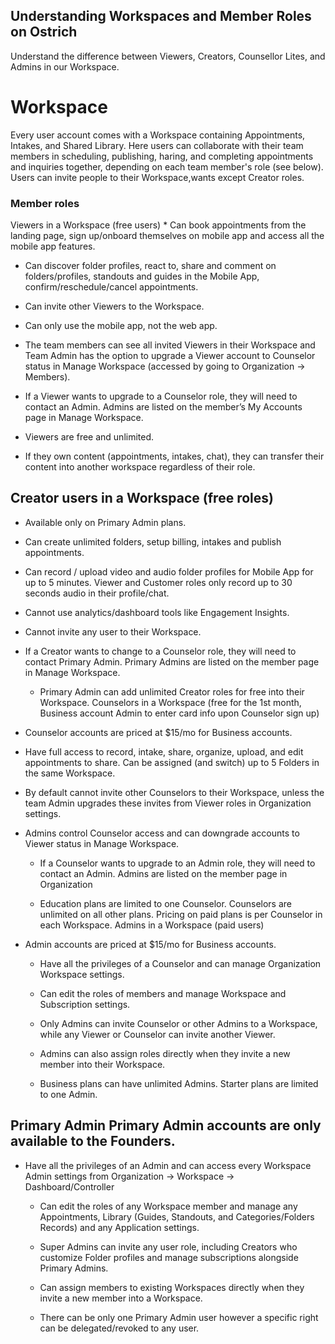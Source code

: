 ## Understanding Workspaces and Member Roles on Ostrich

Understand the difference between Viewers, Creators, Counsellor Lites, and Admins in our Workspace. 

# Workspace
Every user account comes with a Workspace containing Appointments, Intakes, and Shared Library. Here users can collaborate with their team members in scheduling, publishing, haring, and completing appointments and inquiries together, depending on each team member's role (see below). Users can invite people to their Workspace,wants except Creator roles.


### Member roles

Viewers in a Workspace (free users)	* Can book appointments from the landing page, sign up/onboard themselves on mobile app and access all the mobile app features.

-	Can discover folder profiles, react to, share and comment on folders/profiles, standouts and guides in the Mobile App, confirm/reschedule/cancel appointments.

-	Can invite other Viewers to the Workspace. 

-	Can only use the mobile app, not the web app. 

-	The team members can see all invited Viewers in their Workspace and Team Admin has the option to upgrade a Viewer account to Counselor status in Manage Workspace (accessed by going to Organization → Members).

-	If a Viewer wants to upgrade to a Counselor role, they will need to contact an Admin. Admins are listed on the member’s My Accounts page in Manage Workspace.

-	Viewers are free and unlimited.

-	If they own content (appointments, intakes, chat), they can transfer their content into another workspace regardless of their role.

## Creator users in a Workspace (free roles)	

-	Available only on Primary Admin plans.
	
-	Can create unlimited folders, setup billing, intakes and publish appointments. 
	
-	Can record / upload video and audio folder profiles for Mobile App for up to 5 minutes. Viewer and Customer roles only record up to 30 seconds audio in their profile/chat.
	
-	Cannot use analytics/dashboard tools like Engagement Insights.
	
-	Cannot invite any user to their Workspace.
	
-	If a Creator wants to change to a Counselor role, they will need to contact Primary Admin. Primary Admins are listed on the member page in Manage Workspace.
	
	-	Primary Admin can add unlimited Creator roles for free into their Workspace.
Counselors in a Workspace (free for the 1st month, Business account Admin to enter card info upon Counselor sign up) 	
	
-	Counselor accounts are priced at $15/mo for Business accounts.
	
-	Have full access to record, intake, share, organize, upload, and edit appointments to share. Can be assigned (and switch) up to 5 Folders in the same Workspace.  
	
-	By default cannot invite other Counselors to their Workspace, unless the team Admin upgrades these invites from Viewer roles in Organization settings. 
	
-	Admins control Counselor access and can downgrade accounts to Viewer status in Manage Workspace.
	
	-	If a Counselor wants to upgrade to an Admin role, they will need to contact an Admin. Admins are listed on the member page in Organization
	
	-	Education plans are limited to one Counselor. Counselors are unlimited on all other plans. Pricing on paid plans is per Counselor in each Workspace.
Admins in a Workspace (paid users)	
-	Admin accounts are priced at $15/mo for Business accounts.
	
	-	Have all the privileges of a Counselor and can manage Organization Workspace settings.
	
	-	Can edit the roles of members and manage Workspace and Subscription settings.
	
	-	Only Admins can invite Counselor or other Admins to a Workspace, while any Viewer or Counselor can invite another Viewer.
	
	-	Admins can also assign roles directly when they invite a new member into their Workspace.
	
	-	Business plans can have unlimited Admins. Starter plans are limited to one Admin.

## Primary Admin	Primary Admin accounts are only available to the Founders.		
	

- Have all the privileges of an Admin and can access every Workspace Admin settings from Organization -> Workspace -> Dashboard/Controller
	
	-	Can edit the roles of any Workspace member and manage any Appointments, Library (Guides, Standouts, and Categories/Folders Records) and any Application settings.
	
	-	Super Admins can invite any user role, including Creators who customize Folder profiles and manage subscriptions alongside Primary Admins. 
	
	-	Can assign members to existing Workspaces directly when they invite a new member into a Workspace.
	
	-	There can be only one Primary Admin user however a specific right can be delegated/revoked to any user.